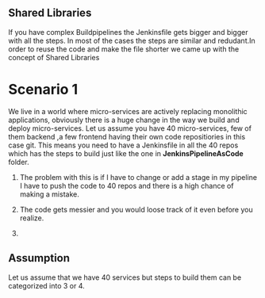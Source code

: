 ## Shared Libraries

If you have  complex Buildpipelines the Jenkinsfile gets bigger and bigger with all the steps. In most of the cases the steps are similar and redudant.In order to reuse the code and make the file shorter we came up with the concept of Shared Libraries

# Scenario 1

We live in a world where micro-services are actively replacing monolithic applications, obviously there is a huge change in the way we build and deploy micro-services. Let us assume you have 40 micro-services, few of them backend ,a few frontend having their own code repositiories in this case git. This means you need to have a Jenkinsfile in all the 40 repos which has the steps to build just like the one in **JenkinsPipelineAsCode** folder. 

1. The problem with this is if I have to change or add a stage in my pipeline I have to push the code to 40 repos and there is a high chance of making a mistake.

2. The code gets messier and you would loose track of it even before you realize.

3. 

## Assumption

Let us assume that we have 40 services but steps to build them can be categorized into 3 or 4.




